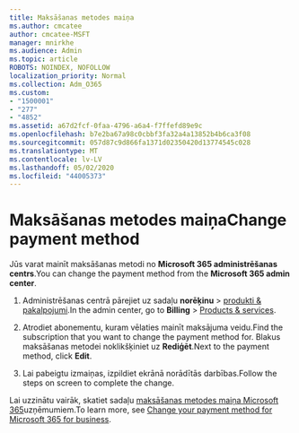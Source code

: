 ```yaml
---
title: Maksāšanas metodes maiņa
ms.author: cmcatee
author: cmcatee-MSFT
manager: mnirkhe
ms.audience: Admin
ms.topic: article
ROBOTS: NOINDEX, NOFOLLOW
localization_priority: Normal
ms.collection: Adm_O365
ms.custom:
- "1500001"
- "277"
- "4852"
ms.assetid: a67d2fcf-0faa-4796-a6a4-f7ffefd89e9c
ms.openlocfilehash: b7e2ba67a98c0cbbf3fa32a4a13852b4b6ca3f08
ms.sourcegitcommit: 057d87c9d866fa1371d02350420d13774545c028
ms.translationtype: MT
ms.contentlocale: lv-LV
ms.lasthandoff: 05/02/2020
ms.locfileid: "44005373"
---
```

# <a name="change-payment-method"></a><span data-ttu-id="24e14-102">Maksāšanas metodes maiņa</span><span class="sxs-lookup"><span data-stu-id="24e14-102">Change payment method</span></span>

<span data-ttu-id="24e14-103">Jūs varat mainīt maksāšanas metodi no **Microsoft 365 administrēšanas centrs**.</span><span class="sxs-lookup"><span data-stu-id="24e14-103">You can change the payment method from the **Microsoft 365 admin center**.</span></span>
  
1. <span data-ttu-id="24e14-104">Administrēšanas centrā pārejiet uz sadaļu **norēķinu** \> [produkti & pakalpojumi](https://go.microsoft.com/fwlink/p/?linkid=842054).</span><span class="sxs-lookup"><span data-stu-id="24e14-104">In the admin center, go to **Billing** \> [Products & services](https://go.microsoft.com/fwlink/p/?linkid=842054).</span></span>

2. <span data-ttu-id="24e14-105">Atrodiet abonementu, kuram vēlaties mainīt maksājuma veidu.</span><span class="sxs-lookup"><span data-stu-id="24e14-105">Find the subscription that you want to change the payment method for.</span></span> <span data-ttu-id="24e14-106">Blakus maksāšanas metodei noklikšķiniet uz **Rediģēt**.</span><span class="sxs-lookup"><span data-stu-id="24e14-106">Next to the payment method, click **Edit**.</span></span>

3. <span data-ttu-id="24e14-107">Lai pabeigtu izmaiņas, izpildiet ekrānā norādītās darbības.</span><span class="sxs-lookup"><span data-stu-id="24e14-107">Follow the steps on screen to complete the change.</span></span>

<span data-ttu-id="24e14-108">Lai uzzinātu vairāk, skatiet sadaļu [maksāšanas metodes maiņa Microsoft 365](https://docs.microsoft.com/office365/admin/subscriptions-and-billing/change-payment-method)uzņēmumiem.</span><span class="sxs-lookup"><span data-stu-id="24e14-108">To learn more, see [Change your payment method for Microsoft 365 for business](https://docs.microsoft.com/office365/admin/subscriptions-and-billing/change-payment-method).</span></span>
